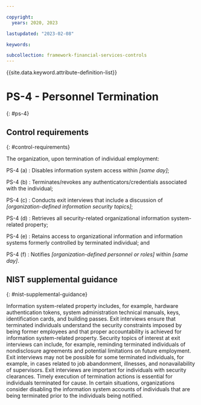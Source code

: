 ```yaml
---

copyright:
  years: 2020, 2023

lastupdated: "2023-02-08"

keywords:

subcollection: framework-financial-services-controls
---
```


{{site.data.keyword.attribute-definition-list}}

               
# PS-4 - Personnel Termination
{: #ps-4}

## Control requirements
{: #control-requirements}

The organization, upon termination of individual employment:

PS-4 (a)
    : Disables information system access within _[same day]_;

PS-4 (b)
    : Terminates/revokes any authenticators/credentials associated with the individual;

PS-4 (c)
    : Conducts exit interviews that include a discussion of _[organization-defined information security topics]_;

PS-4 (d)
    : Retrieves all security-related organizational information system-related property;

PS-4 (e)
    : Retains access to organizational information and information systems formerly controlled by terminated individual; and

PS-4 (f)
    : Notifies _[organization-defined personnel or roles]_ within _[same day]_.

## NIST supplemental guidance
{: #nist-supplemental-guidance}

Information system-related property includes, for example, hardware authentication tokens, system administration technical manuals, keys, identification cards, and building passes. Exit interviews ensure that terminated individuals understand the security constraints imposed by being former employees and that proper accountability is achieved for information system-related property. Security topics of interest at exit interviews can include, for example, reminding terminated individuals of nondisclosure agreements and potential limitations on future employment. Exit interviews may not be possible for some terminated individuals, for example, in cases related to job abandonment, illnesses, and nonavailability of supervisors. Exit interviews are important for individuals with security clearances. Timely execution of termination actions is essential for individuals terminated for cause. In certain situations, organizations consider disabling the information system accounts of individuals that are being terminated prior to the individuals being notified.





